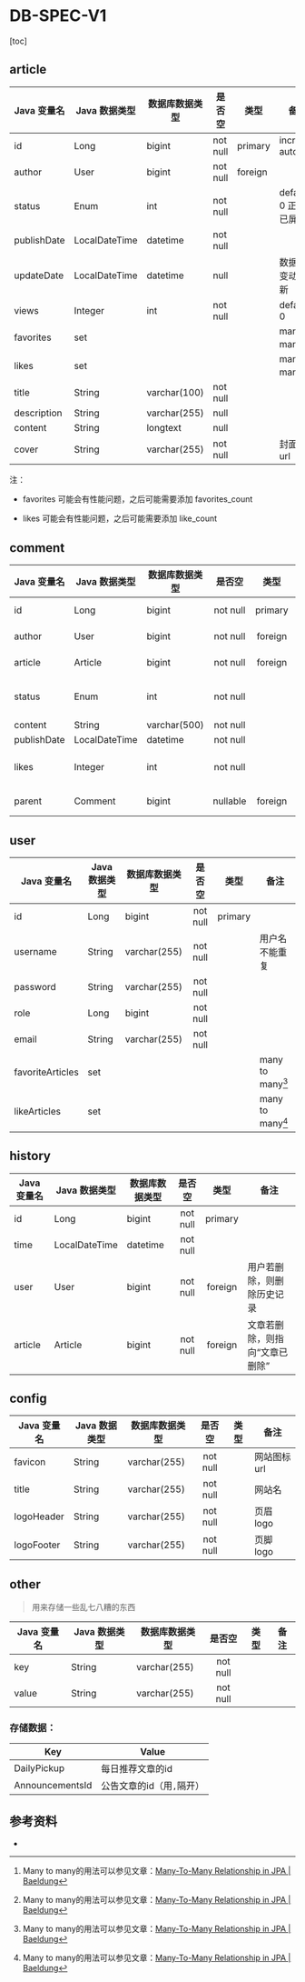 # DB-SPEC-V1

[toc]

## article

| Java 变量名 | Java 数据类型 | 数据库数据类型 | 是否空   | 类型    | 备注                      |
| ----------- | ------------- | -------------- | -------- | ------- | ------------------------- |
| id          | Long          | bigint         | not null | primary | increase auto             |
| author      | User          | bigint         | not null | foreign |                           |
| status      | Enum          | int            | not null |         | default 0 正常 0 已屏蔽 1 |
| publishDate | LocalDateTime | datetime       | not null |         |                           |
| updateDate  | LocalDateTime | datetime       | null     |         | 数据发生变动时更新        |
| views       | Integer       | int            | not null |         | default 0                 |
| favorites   | set<User>     |                |          |         | many to many[^1]          |
| likes       | set<User>     |                |          |         | many to many[^1]          |
| title       | String        | varchar(100)   | not null |         |                           |
| description | String        | varchar(255)   | null     |         |                           |
| content     | String        | longtext       | null     |         |                           |
| cover       | String        | varchar(255)   | not null |         | 封面图片 url              |

注：

- favorites 可能会有性能问题，之后可能需要添加 favorites_count

- likes 可能会有性能问题，之后可能需要添加 like_count

## comment

| Java 变量名 | Java 数据类型 | 数据库数据类型 |  是否空  |  类型   | 备注                      |
| ----------- | ------------- | -------------- | :------: | :-----: | ------------------------- |
| id          | Long          | bigint         | not null | primary | increase auto             |
| author      | User          | bigint         | not null | foreign | many to one               |
| article     | Article       | bigint         | not null | foreign | many to one               |
| status      | Enum          | int            | not null |         | default 0 正常 0 已屏蔽 1 |
| content     | String        | varchar(500)   | not null |         |                           |
| publishDate | LocalDateTime | datetime       | not null |         |                           |
| likes       | Integer       | int            | not null |         | 点赞数量 default 0        |
| parent      | Comment       | bigint         | nullable | foreign | 父评论的id                |

## user

| Java 变量名      | Java 数据类型 | 数据库数据类型 |  是否空  |  类型   | 备注             |
| ---------------- | ------------- | -------------- | :------: | :-----: | ---------------- |
| id               | Long          | bigint         | not null | primary |                  |
| username         | String        | varchar(255)   | not null |         | 用户名不能重复   |
| password         | String        | varchar(255)   | not null |         |                  |
| role             | Long          | bigint         | not null |         |                  |
| email            | String        | varchar(255)   | not null |         |                  |
| favoriteArticles | set<Article>  |                |          |         | many to many[^1] |
| likeArticles     | set<Article>  |                |          |         | many to many[^1] |

## history

| Java 变量名 | Java 数据类型 | 数据库数据类型 |  是否空  |  类型   | 备注                           |
| ----------- | ------------- | -------------- | :------: | :-----: | ------------------------------ |
| id          | Long          | bigint         | not null | primary |                                |
| time        | LocalDateTime | datetime       | not null |         |                                |
| user        | User          | bigint         | not null | foreign | 用户若删除，则删除历史记录     |
| article     | Article       | bigint         | not null | foreign | 文章若删除，则指向“文章已删除” |

## config

| Java 变量名 | Java 数据类型 | 数据库数据类型 |  是否空  | 类型 | 备注         |
| ----------- | ------------ | -------------- | :------: | :---: | ------------ |
| favicon     | String       | varchar(255)   | not null |      | 网站图标 url |
| title       | String       | varchar(255)   | not null |      | 网站名       |
| logoHeader | String       | varchar(255)   | not null |      | 页眉 logo    |
| logoFooter | String       | varchar(255)   | not null |      | 页脚 logo    |

## other

> 用来存储一些乱七八糟的东西

| Java 变量名 | Java 数据类型 | 数据库数据类型 |  是否空  | 类型 | 备注 |
| ------ | ------------ | -------------- | :------: | :---: | ---- |
| key    | String       | varchar(255)   | not null |      |      |
| value  | String       | varchar(255)   | not null |      |      |
### 存储数据：
|Key|Value|
|----|----|
|DailyPickup|每日推荐文章的id|
|AnnouncementsId|公告文章的id（用`,`隔开）|
## 参考资料

- [^1]: Many to many的用法可以参见文章：[Many-To-Many Relationship in JPA | Baeldung](https://www.baeldung.com/jpa-many-to-many)

